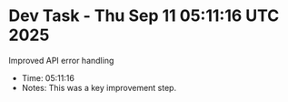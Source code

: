 # Dev Task - Thu Sep 11 05:11:16 UTC 2025
Improved API error handling
- Time: 05:11:16
- Notes: This was a key improvement step.
